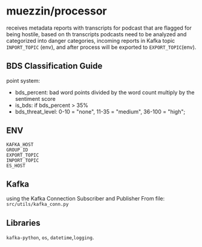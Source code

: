 # muezzin/processor

receives metadata reports with transcripts for podcast that are flagged for being hostile, 
based on th transcripts podcasts need to be analyzed and categorized into danger categories,
incoming reports in Kafka topic `INPORT_TOPIC` (env), and after process will be exported to `EXPORT_TOPIC`(env).

## BDS Classification Guide
point system: 
- bds_percent: bad word points divided by the word count multiply by the sentiment score
- is_bds: if bds_percent > 35%
- bds_threat_level: 0-10 = "none", 11-35 = "medium", 36-100 = "high";

## ENV
```commandline
KAFKA_HOST
GROUP_ID
EXPORT_TOPIC
INPORT_TOPIC
ES_HOST
```

## Kafka
using the Kafka Connection Subscriber and Publisher From file: `src/utils/kafka_conn.py`

## Libraries
`kafka-python`, `os`, `datetime`,`logging`.
